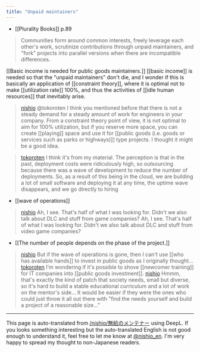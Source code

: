 ```yaml
---
title: "Unpaid maintainers"
---
```


- [[Plurality Books]]  p.89
> Communities form around common interests, freely leverage each other's work, scrutinize contributions through unpaid maintainers, and "fork" projects into parallel versions when there are incompatible differences.

[[Basic income is needed for public goods maintainers.]]
[[basic income]] is needed so that the "unpaid maintainers" don't die, and
I wonder if this is basically an application of [[constraint theory]], where it is optimal not to make [[utilization rate]] 100%, and thus the activities of [[idle human resources]] that inevitably arise.



> [nishio](https://x.com/nishio/status/1824347813842653646) @tokoroten
>  I think you mentioned before that there is not a steady demand for a steady amount of work for engineers in your company.
>  From a constraint theory point of view, it is not optimal to aim for 100% utilization, but if you reserve more space, you can create [[playing]] space and use it for [[public goods (i.e. goods or services such as parks or highways)]] type projects. I thought it might be a good idea.

> [tokoroten](https://x.com/tokoroten/status/1824349458932584520) I think it's from my material.
>  The perception is that in the past, deployment costs were ridiculously high, so outsourcing because there was a wave of development to reduce the number of deployments.
>  So, as a result of this being in the cloud, we are building a lot of small software and deploying it at any time, the uptime wave disappears, and we go directly to hiring
- [[wave of operations]]
> [nishio](https://x.com/nishio/status/1824351900944183707) Ah, I see. That's half of what I was looking for. Didn't we also talk about DLC and stuff from game companies?
Ah, I see. That's half of what I was looking for. Didn't we also talk about DLC and stuff from video game companies?
- [[The number of people depends on the phase of the project.]]
> [nishio](https://x.com/nishio/status/1824358944304927001) But if the wave of operations is gone, then I can't use [[who has available hands]] to invest in public goods as I originally thought...
> [tokoroten](https://x.com/tokoroten/status/1824359343304970624) I'm wondering if it's possible to shove [[newcomer training]] for IT companies into [[public goods investment]].
> [nishio](https://x.com/nishio/status/1824360997173465112) Hmmm, that's exactly the kind of patch that society needs, small but diverse, so it's hard to build a stable educational curriculum and a lot of work on the mentor's side... It would be easier if they were the ones who could just throw it all out there with "find the needs yourself and build a project of a reasonable size..."

---
This page is auto-translated from [/nishio/無給のメンテナー](https://scrapbox.io/nishio/無給のメンテナー) using DeepL. If you looks something interesting but the auto-translated English is not good enough to understand it, feel free to let me know at [@nishio_en](https://twitter.com/nishio_en). I'm very happy to spread my thought to non-Japanese readers.